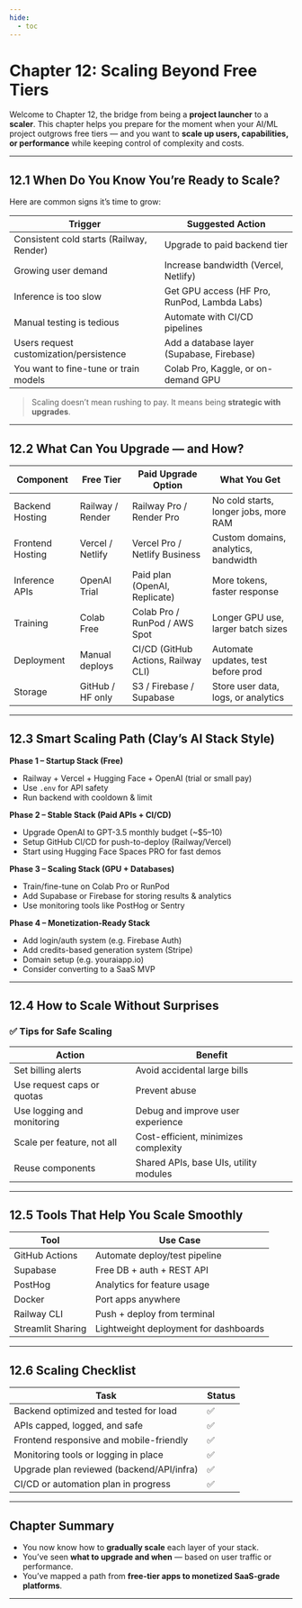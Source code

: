 ```yaml
---
hide:
  - toc
---
```


# Chapter 12: Scaling Beyond Free Tiers

Welcome to Chapter 12, the bridge from being a **project launcher** to a **scaler**. This chapter helps you prepare for the moment when your AI/ML project outgrows free tiers — and you want to **scale up users, capabilities, or performance** while keeping control of complexity and costs.

---

## 12.1 When Do You Know You’re Ready to Scale?

Here are common signs it’s time to grow:

| Trigger                                  | Suggested Action                             |
| ---------------------------------------- | -------------------------------------------- |
| Consistent cold starts (Railway, Render) | Upgrade to paid backend tier                 |
| Growing user demand                      | Increase bandwidth (Vercel, Netlify)         |
| Inference is too slow                    | Get GPU access (HF Pro, RunPod, Lambda Labs) |
| Manual testing is tedious                | Automate with CI/CD pipelines                |
| Users request customization/persistence  | Add a database layer (Supabase, Firebase)    |
| You want to fine-tune or train models    | Colab Pro, Kaggle, or on-demand GPU          |

> Scaling doesn’t mean rushing to pay. It means being **strategic with upgrades**.

---

## 12.2 What Can You Upgrade — and How?

| Component        | Free Tier        | Paid Upgrade Option                 | What You Get                          |
| ---------------- | ---------------- | ----------------------------------- | ------------------------------------- |
| Backend Hosting  | Railway / Render | Railway Pro / Render Pro            | No cold starts, longer jobs, more RAM |
| Frontend Hosting | Vercel / Netlify | Vercel Pro / Netlify Business       | Custom domains, analytics, bandwidth  |
| Inference APIs   | OpenAI Trial     | Paid plan (OpenAI, Replicate)       | More tokens, faster response          |
| Training         | Colab Free       | Colab Pro / RunPod / AWS Spot       | Longer GPU use, larger batch sizes    |
| Deployment       | Manual deploys   | CI/CD (GitHub Actions, Railway CLI) | Automate updates, test before prod    |
| Storage          | GitHub / HF only | S3 / Firebase / Supabase            | Store user data, logs, or analytics   |

---

## 12.3 Smart Scaling Path (Clay’s AI Stack Style)

**Phase 1 – Startup Stack (Free)**

* Railway + Vercel + Hugging Face + OpenAI (trial or small pay)
* Use `.env` for API safety
* Run backend with cooldown & limit

**Phase 2 – Stable Stack (Paid APIs + CI/CD)**

* Upgrade OpenAI to GPT-3.5 monthly budget (\~\$5–10)
* Setup GitHub CI/CD for push-to-deploy (Railway/Vercel)
* Start using Hugging Face Spaces PRO for fast demos

**Phase 3 – Scaling Stack (GPU + Databases)**

* Train/fine-tune on Colab Pro or RunPod
* Add Supabase or Firebase for storing results & analytics
* Use monitoring tools like PostHog or Sentry

**Phase 4 – Monetization-Ready Stack**

* Add login/auth system (e.g. Firebase Auth)
* Add credits-based generation system (Stripe)
* Domain setup (e.g. youraiapp.io)
* Consider converting to a SaaS MVP

---

## 12.4 How to Scale Without Surprises

### ✅ Tips for Safe Scaling

| Action                     | Benefit                                |
| -------------------------- | -------------------------------------- |
| Set billing alerts         | Avoid accidental large bills           |
| Use request caps or quotas | Prevent abuse                          |
| Use logging and monitoring | Debug and improve user experience      |
| Scale per feature, not all | Cost-efficient, minimizes complexity   |
| Reuse components           | Shared APIs, base UIs, utility modules |

---

## 12.5 Tools That Help You Scale Smoothly

| Tool              | Use Case                              |
| ----------------- | ------------------------------------- |
| GitHub Actions    | Automate deploy/test pipeline         |
| Supabase          | Free DB + auth + REST API             |
| PostHog           | Analytics for feature usage           |
| Docker            | Port apps anywhere                    |
| Railway CLI       | Push + deploy from terminal           |
| Streamlit Sharing | Lightweight deployment for dashboards |

---

## 12.6 Scaling Checklist

| Task                                      | Status |
| ----------------------------------------- | ------ |
| Backend optimized and tested for load     | ✅      |
| APIs capped, logged, and safe             | ✅      |
| Frontend responsive and mobile-friendly   | ✅      |
| Monitoring tools or logging in place      | ✅      |
| Upgrade plan reviewed (backend/API/infra) | ✅      |
| CI/CD or automation plan in progress      | ✅      |

---

## Chapter Summary

* You now know how to **gradually scale** each layer of your stack.
* You’ve seen **what to upgrade and when** — based on user traffic or performance.
* You’ve mapped a path from **free-tier apps to monetized SaaS-grade platforms**.

---